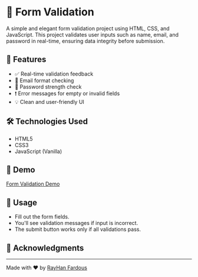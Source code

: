 # 🧾 Form Validation

A simple and elegant form validation project using HTML, CSS, and JavaScript. This project validates user inputs such as name, email, and password in real-time, ensuring data integrity before submission.

## 🚀 Features

- ✅ Real-time validation feedback
- 📧 Email format checking
- 🔐 Password strength check
- ❗ Error messages for empty or invalid fields
- 💡 Clean and user-friendly UI

## 🛠️ Technologies Used

- HTML5
- CSS3
- JavaScript (Vanilla)

## 📸 Demo

[Form Validation Demo](https://rayhan-fardous.github.io/form-validation/)

## 🧪 Usage

- Fill out the form fields.
- You'll see validation messages if input is incorrect.
- The submit button works only if all validations pass.

## 🙌 Acknowledgments

---

Made with ❤️ by [RayHan Fardous](https://github.com/rayhan-fardous)
